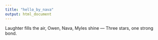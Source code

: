 ```yaml
---
title: "hello_by_nava"
output: html_document
---
```


Laughter fills the air,
Owen, Nava, Myles shine —
Three stars, one strong bond.

